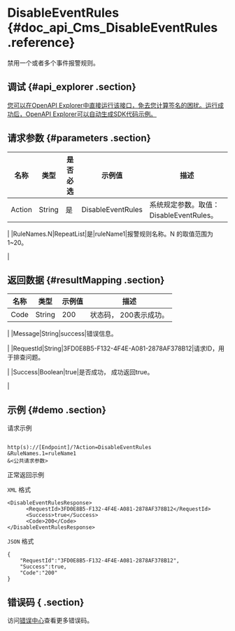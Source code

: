 # DisableEventRules {#doc_api_Cms_DisableEventRules .reference}

禁用一个或者多个事件报警规则。

## 调试 {#api_explorer .section}

[您可以在OpenAPI Explorer中直接运行该接口，免去您计算签名的困扰。运行成功后，OpenAPI Explorer可以自动生成SDK代码示例。](https://api.aliyun.com/#product=Cms&api=DisableEventRules&type=RPC&version=2019-01-01)

## 请求参数 {#parameters .section}

|名称|类型|是否必选|示例值|描述|
|--|--|----|---|--|
|Action|String|是|DisableEventRules|系统规定参数。取值：DisableEventRules。

 |
|RuleNames.N|RepeatList|是|ruleName1|报警规则名称。N 的取值范围为 1~20。

 |

## 返回数据 {#resultMapping .section}

|名称|类型|示例值|描述|
|--|--|---|--|
|Code|String|200|状态码， 200表示成功。

 |
|Message|String|success|错误信息。

 |
|RequestId|String|3FD0E8B5-F132-4F4E-A081-2878AF378B12|请求ID，用于排查问题。

 |
|Success|Boolean|true|是否成功， 成功返回true。

 |

## 示例 {#demo .section}

请求示例

``` {#request_demo}

http(s)://[Endpoint]/?Action=DisableEventRules
&RuleNames.1=ruleName1
&<公共请求参数>

```

正常返回示例

`XML` 格式

``` {#xml_return_success_demo}
<DisableEventRulesResponse>
      <RequestId>3FD0E8B5-F132-4F4E-A081-2878AF378B12</RequestId>
      <Success>true</Success>
      <Code>200</Code>
</DisableEventRulesResponse>
```

`JSON` 格式

``` {#json_return_success_demo}
{
	"RequestId":"3FD0E8B5-F132-4F4E-A081-2878AF378B12",
	"Success":true,
	"Code":"200"
}
```

## 错误码 { .section}

访问[错误中心](https://error-center.aliyun.com/status/product/Cms)查看更多错误码。

